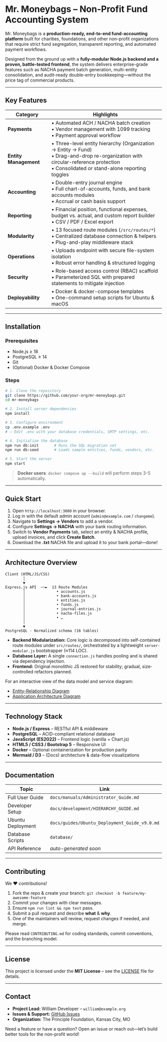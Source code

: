 # Mr. Moneybags – Non-Profit Fund Accounting System

Mr. Moneybags is a **production-ready, end-to-end fund-accounting platform** built for charities, foundations, and other non-profit organizations that require strict fund segregation, transparent reporting, and automated payment workflows.

Designed from the ground up with a **fully-modular Node.js backend and a proven, battle-tested frontend**, the system delivers enterprise-grade features such as NACHA payment batch generation, multi-entity consolidation, and audit-ready double-entry bookkeeping—without the price tag of commercial products.

---

## Key Features

| Category | Highlights |
| -------- | ---------- |
| **Payments** | • Automated ACH / NACHA batch creation<br>• Vendor management with 1099 tracking<br>• Payment approval workflow |
| **Entity Management** | • Three-level entity hierarchy (Organization → Entity → Fund)<br>• Drag-and-drop re-organization with circular-reference protection<br>• Consolidated or stand-alone reporting toggles |
| **Accounting** | • Double-entry journal engine<br>• Full chart-of-accounts, funds, and bank accounts modules<br>• Accrual or cash basis support |
| **Reporting** | • Financial position, functional expenses, budget vs. actual, and custom report builder<br>• CSV / PDF / Excel export |
| **Modularity** | • 13 focused route modules (`/src/routes/*`)<br>• Centralized database connection & helpers<br>• Plug-and-play middleware stack |
| **Operations** | • Uploads endpoint with secure file-system isolation<br>• Robust error handling & structured logging |
| **Security** | • Role-based access control (RBAC) scaffold<br>• Parameterized SQL with prepared statements to mitigate injection |
| **Deployability** | • Docker & docker-compose templates<br>• One-command setup scripts for Ubuntu & macOS |

---

## Installation

### Prerequisites
* Node.js ≥ 18  
* PostgreSQL ≥ 14  
* Git  
* (Optional) Docker & Docker Compose

### Steps

```bash
# 1. Clone the repository
git clone https://github.com/your-org/mr-moneybags.git
cd mr-moneybags

# 2. Install server dependencies
npm install

# 3. Configure environment
cp .env.example .env
# ⇢ Edit .env with your database credentials, SMTP settings, etc.

# 4. Initialize the database
npm run db:init       # Runs the SQL migration set
npm run db:seed       # Loads sample entities, funds, vendors, etc.

# 5. Start the server
npm start
```

> **Docker users**: `docker compose up --build` will perform steps 3-5 automatically.

---

## Quick Start

1. Open `http://localhost:3000` in your browser.  
2. Log in with the default admin account (`admin@example.com` / `changeme`).  
3. Navigate to **Settings → Vendors** to add a vendor.  
4. Configure **Settings → NACHA** with your bank routing information.  
5. Switch to **Vendor Payments** tab, select an entity & NACHA profile, upload invoices, and click **Create Batch**.  
6. Download the **.txt** NACHA file and upload it to your bank portal—done!

---

## Architecture Overview

```
Client (HTML/JS/CSS)
        │
        ▼
Express.js API  ──►  13 Route Modules
        │              • accounts.js
        │              • bank-accounts.js
        │              • entities.js
        │              • funds.js
        │              • journal-entries.js
        │              • nacha-files.js
        │              • …
        │
        ▼
PostgreSQL ‑ Normalized schema (16 tables)  
```

* **Backend Modularization:** Core logic is decomposed into self-contained route modules under `src/routes/`, orchestrated by a lightweight `server-modular.js` bootstrapper (≈114 LOC).  
* **Database Layer:** A single `connection.js` handles pooling and is shared via dependency injection.  
* **Frontend:** Original monolithic JS restored for stability; gradual, size-controlled refactors planned.

For an interactive view of the data model and service diagram:

* [Entity-Relationship Diagram](./database-er-diagram.html)  
* [Application Architecture Diagram](./application-architecture-diagram.html)

---

## Technology Stack

* **Node.js / Express** – RESTful API & middleware  
* **PostgreSQL** – ACID-compliant relational database  
* **JavaScript (ES2022)** – Frontend logic (vanilla + Chart.js)  
* **HTML5 / CSS3 / Bootstrap 5** – Responsive UI  
* **Docker** – Optional containerization for production parity  
* **Mermaid / D3** – (Docs) architecture & data-flow visualizations

---

## Documentation

| Topic | Link |
| ----- | ---- |
| Full User Guide | `docs/manuals/Administrator_Guide.md` |
| Developer Setup | `docs/development/HIERARCHY_GUIDE.md` |
| Ubuntu Deployment | `docs/guides/Ubuntu_Deployment_Guide_v9.0.md` |
| Database Scripts | `database/` |
| API Reference | _auto-generated soon_ |

---

## Contributing

We :heart: contributions!

1. Fork the repo & create your branch: `git checkout -b feature/my-awesome-feature`  
2. Commit your changes with clear messages.  
3. Ensure `npm run lint && npm test` pass.  
4. Submit a pull request and describe **what** & **why**.  
5. One of the maintainers will review, request changes if needed, and merge.

Please read `CONTRIBUTING.md` for coding standards, commit conventions, and the branching model.

---

## License

This project is licensed under the **MIT License** – see the [LICENSE](./LICENSE) file for details.

---

## Contact

* **Project Lead:** William Developer – `william@example.org`  
* **Issues & Support:** [GitHub Issues](https://github.com/your-org/mr-moneybags/issues)  
* **Organization:** The Principle Foundation, Kansas City, MO  

Need a feature or have a question? Open an issue or reach out—let’s build better tools for the non-profit world!
